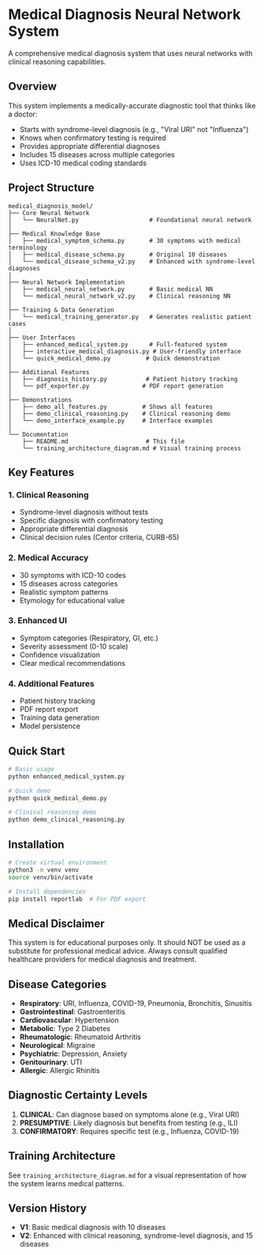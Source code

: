 # Medical Diagnosis Neural Network System

A comprehensive medical diagnosis system that uses neural networks with clinical reasoning capabilities.

## Overview

This system implements a medically-accurate diagnostic tool that thinks like a doctor:

- Starts with syndrome-level diagnosis (e.g., "Viral URI" not "Influenza")
- Knows when confirmatory testing is required
- Provides appropriate differential diagnoses
- Includes 15 diseases across multiple categories
- Uses ICD-10 medical coding standards

## Project Structure

```
medical_diagnosis_model/
├── Core Neural Network
│   └── NeuralNet.py                    # Foundational neural network
│
├── Medical Knowledge Base
│   ├── medical_symptom_schema.py       # 30 symptoms with medical terminology
│   ├── medical_disease_schema.py       # Original 10 diseases
│   └── medical_disease_schema_v2.py    # Enhanced with syndrome-level diagnoses
│
├── Neural Network Implementation
│   ├── medical_neural_network.py       # Basic medical NN
│   └── medical_neural_network_v2.py    # Clinical reasoning NN
│
├── Training & Data Generation
│   └── medical_training_generator.py   # Generates realistic patient cases
│
├── User Interfaces
│   ├── enhanced_medical_system.py      # Full-featured system
│   ├── interactive_medical_diagnosis.py # User-friendly interface
│   └── quick_medical_demo.py          # Quick demonstration
│
├── Additional Features
│   ├── diagnosis_history.py           # Patient history tracking
│   └── pdf_exporter.py               # PDF report generation
│
├── Demonstrations
│   ├── demo_all_features.py          # Shows all features
│   ├── demo_clinical_reasoning.py    # Clinical reasoning demo
│   └── demo_interface_example.py     # Interface examples
│
└── Documentation
    ├── README.md                      # This file
    └── training_architecture_diagram.md # Visual training process
```

## Key Features

### 1. Clinical Reasoning

- Syndrome-level diagnosis without tests
- Specific diagnosis with confirmatory testing
- Appropriate differential diagnosis
- Clinical decision rules (Centor criteria, CURB-65)

### 2. Medical Accuracy

- 30 symptoms with ICD-10 codes
- 15 diseases across categories
- Realistic symptom patterns
- Etymology for educational value

### 3. Enhanced UI

- Symptom categories (Respiratory, GI, etc.)
- Severity assessment (0-10 scale)
- Confidence visualization
- Clear medical recommendations

### 4. Additional Features

- Patient history tracking
- PDF report export
- Training data generation
- Model persistence

## Quick Start

```python
# Basic usage
python enhanced_medical_system.py

# Quick demo
python quick_medical_demo.py

# Clinical reasoning demo
python demo_clinical_reasoning.py
```

## Installation

```bash
# Create virtual environment
python3 -m venv venv
source venv/bin/activate

# Install dependencies
pip install reportlab  # For PDF export
```

## Medical Disclaimer

This system is for educational purposes only. It should NOT be used as a substitute for professional medical advice. Always consult qualified healthcare providers for medical diagnosis and treatment.

## Disease Categories

- **Respiratory**: URI, Influenza, COVID-19, Pneumonia, Bronchitis, Sinusitis
- **Gastrointestinal**: Gastroenteritis
- **Cardiovascular**: Hypertension
- **Metabolic**: Type 2 Diabetes
- **Rheumatologic**: Rheumatoid Arthritis
- **Neurological**: Migraine
- **Psychiatric**: Depression, Anxiety
- **Genitourinary**: UTI
- **Allergic**: Allergic Rhinitis

## Diagnostic Certainty Levels

1. **CLINICAL**: Can diagnose based on symptoms alone (e.g., Viral URI)
2. **PRESUMPTIVE**: Likely diagnosis but benefits from testing (e.g., ILI)
3. **CONFIRMATORY**: Requires specific test (e.g., Influenza, COVID-19)

## Training Architecture

See `training_architecture_diagram.md` for a visual representation of how the system learns medical patterns.

## Version History

- **V1**: Basic medical diagnosis with 10 diseases
- **V2**: Enhanced with clinical reasoning, syndrome-level diagnosis, and 15 diseases
